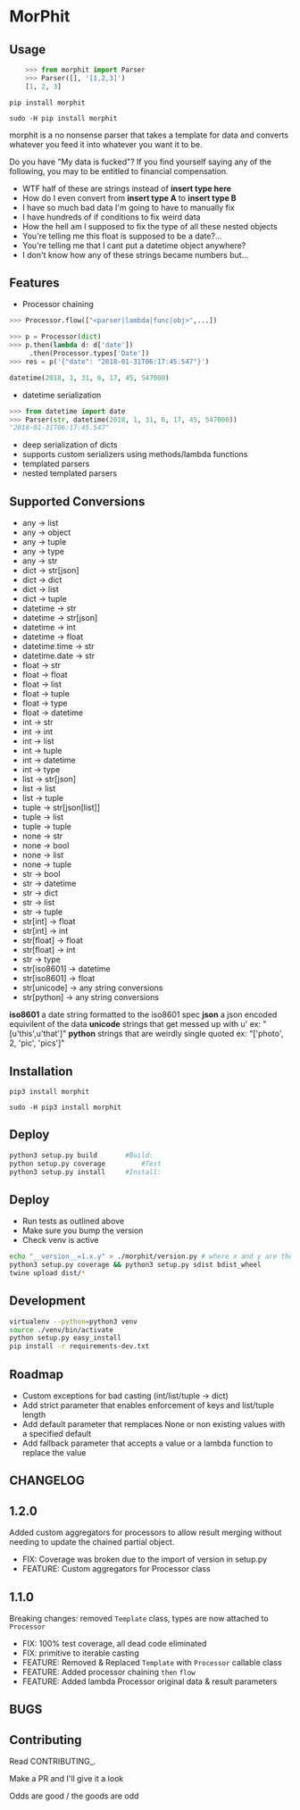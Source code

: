 # MorPhit

Usage
------------

```python
    >>> from morphit import Parser
    >>> Parser([], '[1,2,3]')
    [1, 2, 3]
```

`pip install morphit`

`sudo -H pip install morphit`


morphit is a no nonsense parser that takes a template for data and converts
whatever you feed it into whatever you want it to be.

Do you have "My data is fucked"?
If you find yourself saying any of the following, you may to be entitled to financial compensation.

-   WTF half of these are strings instead of **insert type here**
-   How do I even convert from **insert type A** to **insert type B**
-   I have so much bad data I'm going to have to manually fix
-   I have hundreds of if conditions to fix weird data
-   How the hell am I supposed to fix the type of all these nested objects
-   You're telling me this float is supposed to be a date?...
-   You're telling me that I cant put a datetime object anywhere?
-   I don't know how any of these strings became numbers but...


Features
------------

-   Processor chaining

```python
>>> Processor.flow(["<parser|lambda|func|obj>",...])

>>> p = Processor(dict)
>>> p.then(lambda d: d['date'])
     .then(Processor.types['Date'])
>>> res = p('{"date": "2018-01-31T06:17:45.547"}')

datetime(2018, 1, 31, 6, 17, 45, 547000)
```

-   datetime serialization

```python
>>> from datetime import date
>>> Parser(str, datetime(2018, 1, 31, 6, 17, 45, 547000))
"2018-01-31T06:17:45.547"
```

-   deep serialization of dicts
-   supports custom serializers using methods/lambda functions
-   templated parsers
-   nested templated parsers

Supported Conversions
------------

-   any -> list
-   any -> object
-   any -> tuple
-   any -> type
-   any -> str
-   dict -> str[json]
-   dict -> dict
-   dict -> list
-   dict -> tuple
-   datetime -> str
-   datetime -> str[json]
-   datetime -> int
-   datetime -> float
-   datetime.time -> str
-   datetime.date -> str
-   float -> str
-   float -> float
-   float -> list
-   float -> tuple
-   float -> type
-   float -> datetime
-   int -> str
-   int -> int
-   int -> list
-   int -> tuple
-   int -> datetime
-   int -> type
-   list -> str[json]
-   list -> list
-   list -> tuple
-   tuple -> str[json[list]]
-   tuple -> list
-   tuple -> tuple
-   none -> str
-   none -> bool
-   none -> list
-   none -> tuple
-   str -> bool
-   str -> datetime
-   str -> dict
-   str -> list
-   str -> tuple
-   str[int] -> float
-   str[int] -> int
-   str[float] -> float
-   str[float] -> int
-   str -> type
-   str[iso8601] -> datetime
-   str[iso8601] -> float
-   str[unicode] -> any string conversions
-   str[python] -> any string conversions

**iso8601** a date string formatted to the iso8601 spec
**json** a json encoded equivilent of the data
**unicode** strings that get messed up with u' ex: "[u'this',u'that']"
**python** strings that are weirdly single quoted ex: "['photo', 2, 'pic', 'pics']"

Installation
------------

`pip3 install morphit`

`sudo -H pip3 install morphit`

Deploy
------------

```sh
python3 setup.py build       #Build:
python setup.py coverage         #Test
python3 setup.py install     #Install:
```

Deploy
------------

* Run tests as outlined above
* Make sure you bump the version
* Check venv is active


```sh
echo "__version__=1.x.y" > ./morphit/version.py # where x and y are the next version
python3 setup.py coverage && python3 setup.py sdist bdist_wheel
twine upload dist/*
```

Development
------------
```sh
virtualenv --python=python3 venv
source ./venv/bin/activate
python setup.py easy_install
pip install -r requirements-dev.txt
```

Roadmap
------------

- Custom exceptions for bad casting (int/list/tuple -> dict)
- Add strict parameter that enables enforcement of keys and list/tuple length
- Add default parameter that remplaces None or non existing values with a specified default
- Add fallback parameter that accepts a value or a lambda function to replace the value


CHANGELOG
------------
## 1.2.0
Added custom aggregators for processors to allow result merging without needing to update the chained partial object.
- FIX: Coverage was broken due to the import of version in setup.py
- FEATURE: Custom aggregators for Processor class

## 1.1.0
Breaking changes: removed `Template` class, types are now attached to `Processor`

- FIX: 100% test coverage, all dead code eliminated
- FIX: primitive to iterable casting
- FEATURE: Removed & Replaced `Template` with `Processor` callable class
- FEATURE: Added processor chaining `then` `flow`
- FEATURE: Added lambda Processor original data & result parameters


BUGS
-----------



Contributing
------------

Read CONTRIBUTING\_.

Make a PR and I'll give it a look

Odds are good / the goods are odd
